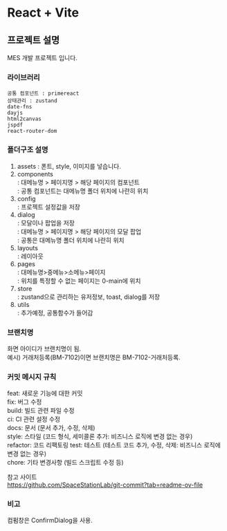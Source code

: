 # React + Vite

## 프로젝트 설명
MES 개발 프로젝트 입니다.

### 라이브러리

    공통 컴포넌트 : primereact  
    상태관리 : zustand  
    date-fns   
    dayjs  
    html2canvas  
    jspdf  
    react-router-dom  

### 폴더구조 설명  
1. assets : 폰트, style, 이미지를 넣습니다.  
2. components   
: 대메뉴명 > 페이지명 > 해당 페이지의 컴포넌트  
: 공통 컴포넌트는 대메뉴명 폴더 위치에 나란히 위치  
3. config  
: 프로젝트 설정값을 저장  
4. dialog  
: 모달이나 팝업을 저장  
: 대메뉴명 > 페이지명 > 해당 페이지의 모달 팝업  
: 공통은 대메뉴명 폴더 위치에 나란히 위치  
5. layouts  
: 레이아웃  
6. pages  
: 대메뉴명>중메뉴>소메뉴>페이지  
: 위치를 특정할 수 없는 페이지는 0-main에 위치  
7. store  
: zustand으로 관리하는 유저정보, toast, dialog를 저장  
8. utils  
: 추가예정, 공통함수가 들어감

### 브랜치명
화면 아이디가 브랜치명이 됨.  
예시) 거래처등록(BM-7102)이면 브랜치명은 BM-7102-거래처등록.

### 커밋 메시지 규칙
feat: 새로운 기능에 대한 커밋  
fix: 버그 수정  
build: 빌드 관련 파일 수정  
ci: CI 관련 설정 수정  
docs: 문서 (문서 추가, 수정, 삭제)  
style: 스타일 (코드 형식, 세미콜론 추가: 비즈니스 로직에 변경 없는 경우)  
refactor: 코드 리팩토링 
test: 테스트 (테스트 코드 추가, 수정, 삭제: 비즈니스 로직에 변경 없는 경우)  
chore: 기타 변경사항 (빌드 스크립트 수정 등)

참고 사이트  
https://github.com/SpaceStationLab/git-commit?tab=readme-ov-file

### 비고
컴펌창은 ConfirmDialog을 사용.
